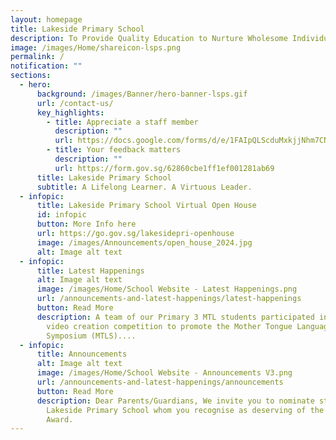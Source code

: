 ```yaml
---
layout: homepage
title: Lakeside Primary School
description: To Provide Quality Education to Nurture Wholesome Individuals.
image: /images/Home/shareicon-lsps.png
permalink: /
notification: ""
sections:
  - hero:
      background: /images/Banner/hero-banner-lsps.gif
      url: /contact-us/
      key_highlights:
        - title: Appreciate a staff member
          description: ""
          url: https://docs.google.com/forms/d/e/1FAIpQLScduMxkjjNhm7CNWqHyKdTfFis0E7BoILxPVI4V3qnj01pgKg/viewform
        - title: Your feedback matters
          description: ""
          url: https://form.gov.sg/62860cbe1ff1ef001281ab69
      title: Lakeside Primary School
      subtitle: A Lifelong Learner. A Virtuous Leader.
  - infopic:
      title: Lakeside Primary School Virtual Open House
      id: infopic
      button: More Info here
      url: https://go.gov.sg/lakesidepri-openhouse
      image: /images/Announcements/open_house_2024.jpg
      alt: Image alt text
  - infopic:
      title: Latest Happenings
      alt: Image alt text
      image: /images/Home/School Website - Latest Happenings.png
      url: /announcements-and-latest-happenings/latest-happenings
      button: Read More
      description: A team of our Primary 3 MTL students participated in this year's
        video creation competition to promote the Mother Tongue Language
        Symposium (MTLS)....
  - infopic:
      title: Announcements
      alt: Image alt text
      image: /images/Home/School Website - Announcements V3.png
      url: /announcements-and-latest-happenings/announcements
      button: Read More
      description: Dear Parents/Guardians, We invite you to nominate students of
        Lakeside Primary School whom you recognise as deserving of the Character
        Award.
---
```

